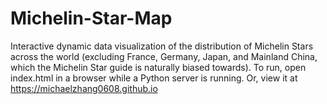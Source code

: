 # Michelin-Star-Map
Interactive dynamic data visualization of the distribution of Michelin Stars across the world (excluding France, Germany, Japan, and Mainland China, which the Michelin Star guide is naturally biased towards). To run, open index.html in a browser while a Python server is running. Or, view it at https://michaelzhang0608.github.io
